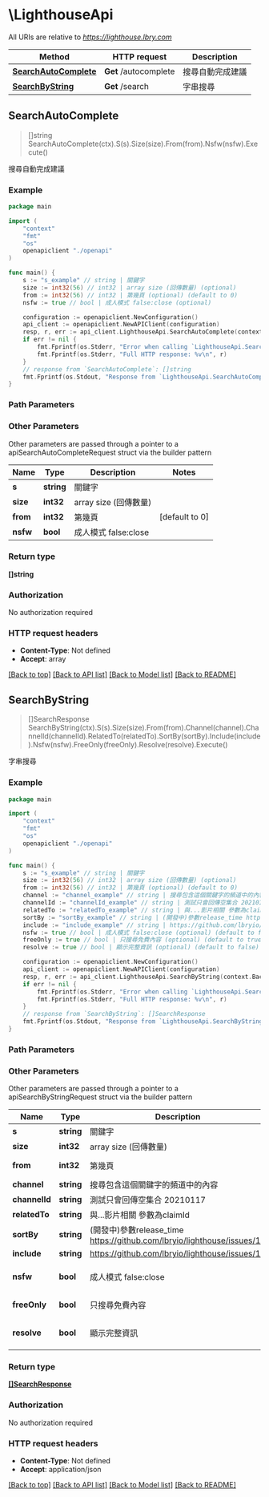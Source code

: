 # \LighthouseApi

All URIs are relative to *https://lighthouse.lbry.com*

Method | HTTP request | Description
------------- | ------------- | -------------
[**SearchAutoComplete**](LighthouseApi.md#SearchAutoComplete) | **Get** /autocomplete | 搜尋自動完成建議
[**SearchByString**](LighthouseApi.md#SearchByString) | **Get** /search | 字串搜尋



## SearchAutoComplete

> []string SearchAutoComplete(ctx).S(s).Size(size).From(from).Nsfw(nsfw).Execute()

搜尋自動完成建議

### Example

```go
package main

import (
    "context"
    "fmt"
    "os"
    openapiclient "./openapi"
)

func main() {
    s := "s_example" // string | 關鍵字
    size := int32(56) // int32 | array size (回傳數量) (optional)
    from := int32(56) // int32 | 第幾頁 (optional) (default to 0)
    nsfw := true // bool | 成人模式 false:close (optional)

    configuration := openapiclient.NewConfiguration()
    api_client := openapiclient.NewAPIClient(configuration)
    resp, r, err := api_client.LighthouseApi.SearchAutoComplete(context.Background()).S(s).Size(size).From(from).Nsfw(nsfw).Execute()
    if err != nil {
        fmt.Fprintf(os.Stderr, "Error when calling `LighthouseApi.SearchAutoComplete``: %v\n", err)
        fmt.Fprintf(os.Stderr, "Full HTTP response: %v\n", r)
    }
    // response from `SearchAutoComplete`: []string
    fmt.Fprintf(os.Stdout, "Response from `LighthouseApi.SearchAutoComplete`: %v\n", resp)
}
```

### Path Parameters



### Other Parameters

Other parameters are passed through a pointer to a apiSearchAutoCompleteRequest struct via the builder pattern


Name | Type | Description  | Notes
------------- | ------------- | ------------- | -------------
 **s** | **string** | 關鍵字 | 
 **size** | **int32** | array size (回傳數量) | 
 **from** | **int32** | 第幾頁 | [default to 0]
 **nsfw** | **bool** | 成人模式 false:close | 

### Return type

**[]string**

### Authorization

No authorization required

### HTTP request headers

- **Content-Type**: Not defined
- **Accept**: array

[[Back to top]](#) [[Back to API list]](../README.md#documentation-for-api-endpoints)
[[Back to Model list]](../README.md#documentation-for-models)
[[Back to README]](../README.md)


## SearchByString

> []SearchResponse SearchByString(ctx).S(s).Size(size).From(from).Channel(channel).ChannelId(channelId).RelatedTo(relatedTo).SortBy(sortBy).Include(include).Nsfw(nsfw).FreeOnly(freeOnly).Resolve(resolve).Execute()

字串搜尋

### Example

```go
package main

import (
    "context"
    "fmt"
    "os"
    openapiclient "./openapi"
)

func main() {
    s := "s_example" // string | 關鍵字
    size := int32(56) // int32 | array size (回傳數量) (optional)
    from := int32(56) // int32 | 第幾頁 (optional) (default to 0)
    channel := "channel_example" // string | 搜尋包含這個關鍵字的頻道中的內容 (optional)
    channelId := "channelId_example" // string | 測試只會回傳空集合 20210117 (optional)
    relatedTo := "relatedTo_example" // string | 與...影片相關 參數為claimId (optional)
    sortBy := "sortBy_example" // string | (開發中)參數release_time https://github.com/lbryio/lighthouse/issues/12 (optional)
    include := "include_example" // string | https://github.com/lbryio/lighthouse/issues/12 (optional)
    nsfw := true // bool | 成人模式 false:close (optional) (default to false)
    freeOnly := true // bool | 只搜尋免費內容 (optional) (default to true)
    resolve := true // bool | 顯示完整資訊 (optional) (default to false)

    configuration := openapiclient.NewConfiguration()
    api_client := openapiclient.NewAPIClient(configuration)
    resp, r, err := api_client.LighthouseApi.SearchByString(context.Background()).S(s).Size(size).From(from).Channel(channel).ChannelId(channelId).RelatedTo(relatedTo).SortBy(sortBy).Include(include).Nsfw(nsfw).FreeOnly(freeOnly).Resolve(resolve).Execute()
    if err != nil {
        fmt.Fprintf(os.Stderr, "Error when calling `LighthouseApi.SearchByString``: %v\n", err)
        fmt.Fprintf(os.Stderr, "Full HTTP response: %v\n", r)
    }
    // response from `SearchByString`: []SearchResponse
    fmt.Fprintf(os.Stdout, "Response from `LighthouseApi.SearchByString`: %v\n", resp)
}
```

### Path Parameters



### Other Parameters

Other parameters are passed through a pointer to a apiSearchByStringRequest struct via the builder pattern


Name | Type | Description  | Notes
------------- | ------------- | ------------- | -------------
 **s** | **string** | 關鍵字 | 
 **size** | **int32** | array size (回傳數量) | 
 **from** | **int32** | 第幾頁 | [default to 0]
 **channel** | **string** | 搜尋包含這個關鍵字的頻道中的內容 | 
 **channelId** | **string** | 測試只會回傳空集合 20210117 | 
 **relatedTo** | **string** | 與...影片相關 參數為claimId | 
 **sortBy** | **string** | (開發中)參數release_time https://github.com/lbryio/lighthouse/issues/12 | 
 **include** | **string** | https://github.com/lbryio/lighthouse/issues/12 | 
 **nsfw** | **bool** | 成人模式 false:close | [default to false]
 **freeOnly** | **bool** | 只搜尋免費內容 | [default to true]
 **resolve** | **bool** | 顯示完整資訊 | [default to false]

### Return type

[**[]SearchResponse**](SearchResponse.md)

### Authorization

No authorization required

### HTTP request headers

- **Content-Type**: Not defined
- **Accept**: application/json

[[Back to top]](#) [[Back to API list]](../README.md#documentation-for-api-endpoints)
[[Back to Model list]](../README.md#documentation-for-models)
[[Back to README]](../README.md)

